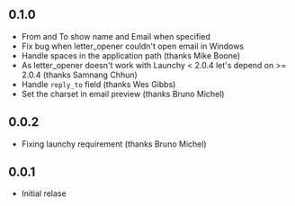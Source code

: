 ## 0.1.0 ##

  * From and To show name and Email when specified
  * Fix bug when letter_opener couldn't open email in Windows
  * Handle spaces in the application path (thanks Mike Boone)
  * As letter_opener doesn't work with Launchy < 2.0.4 let's depend on >= 2.0.4 (thanks Samnang Chhun)
  * Handle `reply_to` field (thanks Wes Gibbs)
  * Set the charset in email preview (thanks Bruno Michel)

## 0.0.2 ##

  * Fixing launchy requirement (thanks Bruno Michel)

## 0.0.1 ##

  * Initial relase
